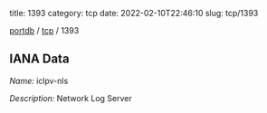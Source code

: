 title: 1393
category: tcp
date: 2022-02-10T22:46:10
slug: tcp/1393

[portdb](/) / [tcp](/category/tcp.html) / 1393


## IANA Data

_Name:_ iclpv-nls

_Description:_ Network Log Server

